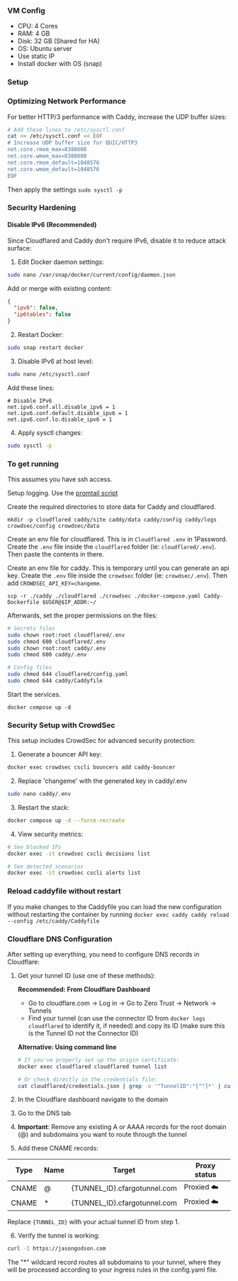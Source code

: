 ### VM Config
- CPU: 4 Cores
- RAM: 4 GB
- Disk: 32 GB (Shared for HA)
- OS: Ubuntu server
- Use static IP
- Install docker with OS (snap)

### Setup
### Optimizing Network Performance

For better HTTP/3 performance with Caddy, increase the UDP buffer sizes:

```bash
# Add these lines to /etc/sysctl.conf
cat >> /etc/sysctl.conf << EOF
# Increase UDP buffer size for QUIC/HTTP3
net.core.rmem_max=8388608
net.core.wmem_max=8388608
net.core.rmem_default=1048576
net.core.wmem_default=1048576
EOF
```

Then apply the settings
`sudo sysctl -p`

### Security Hardening

#### Disable IPv6 (Recommended)
Since Cloudflared and Caddy don't require IPv6, disable it to reduce attack surface:

1. Edit Docker daemon settings:
```bash
sudo nano /var/snap/docker/current/config/daemon.json
```

Add or merge with existing content:
```json
{
  "ipv6": false,
  "ip6tables": false
}
```

2. Restart Docker:
```bash
sudo snap restart docker
```

3. Disable IPv6 at host level:
```bash
sudo nano /etc/sysctl.conf
```

Add these lines:
```
# Disable IPv6
net.ipv6.conf.all.disable_ipv6 = 1
net.ipv6.conf.default.disable_ipv6 = 1
net.ipv6.conf.lo.disable_ipv6 = 1
```

4. Apply sysctl changes:
```bash
sudo sysctl -p
```

### To get running
This assumes you have ssh access.

Setup logging. Use the [promtail script](../../observability-config/README.md#use-the-setup-script)

Create the required directories to store data for Caddy and cloudflared.

`mkdir -p cloudflared caddy/site caddy/data caddy/config caddy/logs crowdsec/config crowdsec/data`

Create an env file for cloudflared. This is in `Cloudflared .env` in 1Password. Create the `.env` file inside the `cloudflared` folder (ie: `cloudflared/.env`). Then paste the contents in there.

Create an env file for caddy. This is temporary until you can generate an api key. Create the `.env` file inside the `crowdsec` folder (ie: `crowdsec/.env`). Then add `CROWDSEC_API_KEY=changeme`.

`scp -r ./caddy ./cloudflared ./crowdsec ./docker-compose.yaml Caddy-Dockerfile $USER@$IP_ADDR:~/`

Afterwards, set the proper permissions on the files:
```bash
# Secrets files
sudo chown root:root cloudflared/.env
sudo chmod 600 cloudflared/.env
sudo chown root:root caddy/.env
sudo chmod 600 caddy/.env

# Config files
sudo chmod 644 cloudflared/config.yaml
sudo chmod 644 caddy/Caddyfile
```

Start the services.

`docker compose up -d`

### Security Setup with CrowdSec

This setup includes CrowdSec for advanced security protection:

1. Generate a bouncer API key:
```bash
docker exec crowdsec cscli bouncers add caddy-bouncer
```

2. Replace 'changeme' with the generated key in caddy/.env
```bash
sudo nano caddy/.env
```

3. Restart the stack:
```bash
docker compose up -d --force-recreate
```

4. View security metrics:
```bash
# See blocked IPs
docker exec -it crowdsec cscli decisions list

# See detected scenarios
docker exec -it crowdsec cscli alerts list
```

### Reload caddyfile without restart
If you make changes to the Caddyfile you can load the new configuration without restarting the container by running `docker exec caddy caddy reload --config /etc/caddy/Caddyfile`

### Cloudflare DNS Configuration
After setting up everything, you need to configure DNS records in Cloudflare:

1. Get your tunnel ID (use one of these methods):

   **Recommended: From Cloudflare Dashboard**
   - Go to cloudflare.com → Log in → Go to Zero Trust → Network → Tunnels
   - Find your tunnel (can use the connector ID from `docker logs cloudflared` to identify it, if needed) and copy its ID (make sure this is the Tunnel ID not the Connector ID)

   **Alternative: Using command line**
   ```bash
   # If you've properly set up the origin certificate:
   docker exec cloudflared cloudflared tunnel list
   
   # Or check directly in the credentials file:
   cat cloudflared/credentials.json | grep -o '"TunnelID":"[^"]*' | cut -d'"' -f4
   ```

2. In the Cloudflare dashboard navigate to the domain
3. Go to the DNS tab
4. **Important**: Remove any existing A or AAAA records for the root domain (@) and subdomains you want to route through the tunnel
5. Add these CNAME records:

| Type  | Name | Target                         | Proxy status |
|-------|------|--------------------------------|--------------|
| CNAME | @    | {TUNNEL_ID}.cfargotunnel.com   | Proxied ☁️   |
| CNAME | *    | {TUNNEL_ID}.cfargotunnel.com   | Proxied ☁️   |

Replace `{TUNNEL_ID}` with your actual tunnel ID from step 1.

6. Verify the tunnel is working:
```bash
curl -I https://jasongodson.com
```

The "*" wildcard record routes all subdomains to your tunnel, where they will be processed according to your ingress rules in the config.yaml file.